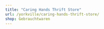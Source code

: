 ```yaml
---
title: "Caring Hands Thrift Store"
url: /yorkville/caring-hands-thrift-store/
shop: Gebrauchtwaren
---
```

